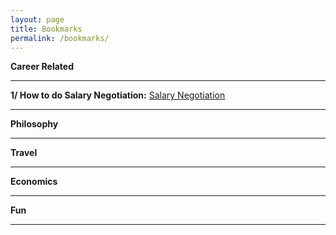 ```yaml
---
layout: page
title: Bookmarks
permalink: /bookmarks/
---
```


**Career Related**

---



**1/ How to do Salary Negotiation:** [Salary Negotiation](https://www.kalzumeus.com/2012/01/23/salary-negotiation/)

---

**Philosophy**

---
**Travel**

---

**Economics**

---

**Fun**

---
